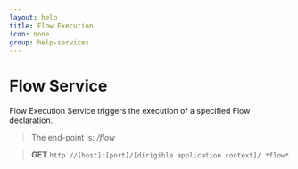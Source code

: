 ```yaml
---
layout: help
title: Flow Execution
icon: none
group: help-services
---
```


Flow Service
===

Flow Execution Service triggers the execution of a specified Flow declaration.

> The end-point is: */flow*

> **GET** `http //[host]:[port]/[dirigible application context]/ *flow*`
